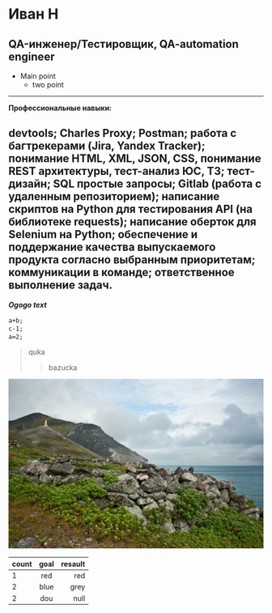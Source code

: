 #  Иван Н
## QA-инженер/Тестировщик, QA-automation engineer

* Main point
	* two point
___
__Профессиональные навыки:__

devtools; Charles Proxy; Postman; работа с багтрекерами (Jira, Yandex Tracker); понимание HTML, XML, JSON, CSS, понимание REST архитектуры,  тест-анализ ЮС, ТЗ; тест-дизайн; SQL простые запросы; Gitlab (работа с удаленным репозиторием); написание скриптов на Python для тестирования API (на библиотеке requests); написание оберток для Selenium на Python; обеспечение и поддержание качества выпускаемого продукта согласно выбранным приоритетам; коммуникации в команде; ответственное выполнение задач.
---
___Ogogo text___

```
a+b;
c-1;
a=2;
```
>quka
>>bazucka

![This is an image](https://github.com/Ivan-paylnik/paylnik-QA/blob/main/image/dej.jpg)

count|goal|resault
:----|:--:|------:
1|red|red
2|blue|grey
2|dou|null

